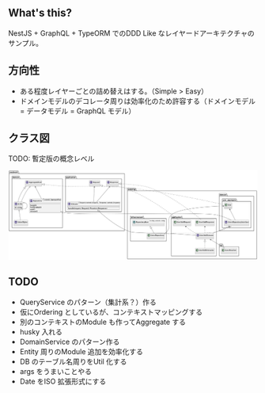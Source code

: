 ## What's this?

NestJS + GraphQL + TypeORM でのDDD Like なレイヤードアーキテクチャのサンプル。

## 方向性

- ある程度レイヤーごとの詰め替えはする。（Simple > Easy）
- ドメインモデルのデコレータ周りは効率化のため許容する（ドメインモデル = データモデル = GraphQL モデル）

## クラス図

TODO: 暫定版の概念レベル

![クラス図](docs/uml/class.png)

## TODO

- QueryService のパターン（集計系？）作る
- 仮にOrdering としているが、コンテキストマッピングする
- 別のコンテキストのModule も作ってAggregate する
- husky 入れる
- DomainService のパターン作る
- Entity 周りのModule 追加を効率化する
- DB のテーブル名周りをUtil 化する
- args をうまいことやる
- Date をISO 拡張形式にする
